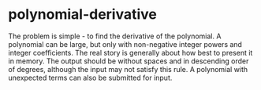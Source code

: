 # polynomial-derivative
The problem is simple - to find the derivative of the polynomial. A polynomial can be large, but only with non-negative integer powers and integer coefficients. The real story is generally about how best to present it in memory. The output should be without spaces and in descending order of degrees, although the input may not satisfy this rule. A polynomial with unexpected terms can also be submitted for input.
